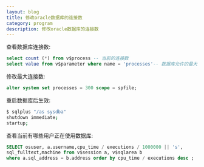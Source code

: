 ```yaml
---
layout: blog
title: 修改oracle数据库的连接数
category: program
description: 修改oracle数据库的连接数
---
```


查看数据库连接数:

```sql
select count (*) from v$process -- 当前的连接数
select value from v$parameter where name = 'processes'-- 数据库允许的最大连接数
```


修改最大连接数:

```sql
alter system set processes = 300 scope = spfile;
```


重启数据库后生效:

```sh
$ sqlplus "/as sysdba"
shutdown immediate;
startup;
```


查看当前有哪些用户正在使用数据库:

```sql
SELECT osuser, a.username,cpu_time / executions / 1000000 || 's',
sql_fulltext,machine from v$session a, v$sqlarea b
where a.sql_address = b.address order by cpu_time / executions desc ;
```
